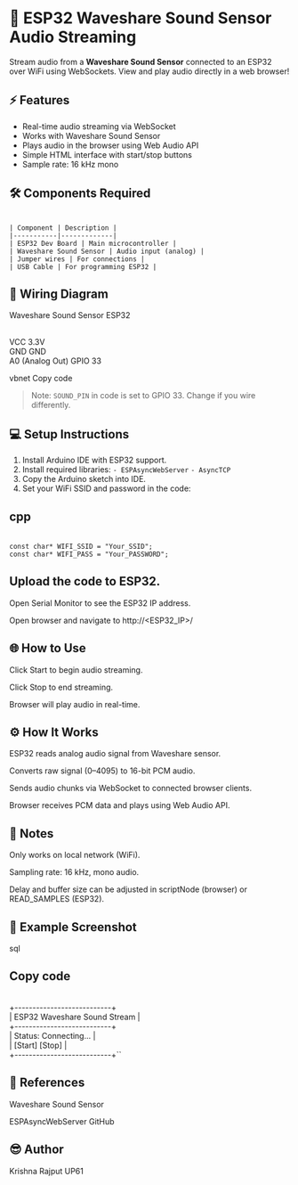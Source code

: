 # 🎤 ESP32 Waveshare Sound Sensor Audio Streaming

Stream audio from a **Waveshare Sound Sensor** connected to an ESP32 over WiFi using WebSockets. View and play audio directly in a web browser!

## ⚡ Features

- Real-time audio streaming via WebSocket
- Works with Waveshare Sound Sensor
- Plays audio in the browser using Web Audio API
- Simple HTML interface with start/stop buttons
- Sample rate: 16 kHz mono

## 🛠️ Components Required

<br>``| Component | Description |``</br>
``|-----------|-------------|``
<br>``| ESP32 Dev Board | Main microcontroller |``</br>
``| Waveshare Sound Sensor | Audio input (analog) |``
<br>``| Jumper wires | For connections |``</br>
``| USB Cable | For programming ESP32 |``

## 🔌 Wiring Diagram

Waveshare Sound Sensor ESP32

<br>VCC 3.3V</br>
GND GND
<br>A0 (Analog Out) GPIO 33</br>

vbnet
Copy code

> Note: `SOUND_PIN` in code is set to GPIO 33. Change if you wire differently.

## 💻 Setup Instructions

1. Install Arduino IDE with ESP32 support.
2. Install required libraries:
   ``- ESPAsyncWebServer``
   ``- AsyncTCP``
3. Copy the Arduino sketch into IDE.
4. Set your WiFi SSID and password in the code:
## cpp
<br>``const char* WIFI_SSID = "Your_SSID";``</br>
``const char* WIFI_PASS = "Your_PASSWORD";``
## Upload the code to ESP32.

Open Serial Monitor to see the ESP32 IP address.

Open browser and navigate to http://<ESP32_IP>/

## 🌐 How to Use
Click Start to begin audio streaming.

Click Stop to end streaming.

Browser will play audio in real-time.

## ⚙️ How It Works
ESP32 reads analog audio signal from Waveshare sensor.

Converts raw signal (0–4095) to 16-bit PCM audio.

Sends audio chunks via WebSocket to connected browser clients.

Browser receives PCM data and plays using Web Audio API.

## 📝 Notes
Only works on local network (WiFi).

Sampling rate: 16 kHz, mono audio.

Delay and buffer size can be adjusted in scriptNode (browser) or READ_SAMPLES (ESP32).

## 📸 Example Screenshot
sql
## Copy code
<br>+---------------------------+</br>
| ESP32 Waveshare Sound Stream |
<br>+---------------------------+</br>
| Status: Connecting...      |
<br>| [Start] [Stop]            |</br>
+---------------------------+``
## 🔗 References
Waveshare Sound Sensor

ESPAsyncWebServer GitHub

## 😎 Author
Krishna Rajput UP61
